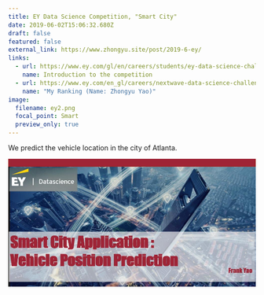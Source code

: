 ```yaml
---
title: EY Data Science Competition, "Smart City"
date: 2019-06-02T15:06:32.680Z
draft: false
featured: false
external_link: https://www.zhongyu.site/post/2019-6-ey/
links:
  - url: https://www.ey.com/gl/en/careers/students/ey-data-science-challenge
    name: Introduction to the competition
  - url: https://www.ey.com/en_gl/careers/nextwave-data-science-challenge#accordion-content-730970478-0
    name: "My Ranking (Name: Zhongyu Yao)"
image:
  filename: ey2.png
  focal_point: Smart
  preview_only: true
---
```

We predict the vehicle location in the city of Atlanta.

![](ey.jpg)